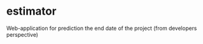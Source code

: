 # estimator
Web-application for prediction the end date of the project (from developers perspective)
